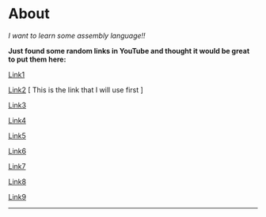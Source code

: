 # About

_I want to learn some assembly language!!_

**Just found some random links in YouTube and thought it would be great to put them here:**

[Link1](https://www.youtube.com/playlist?list=PLw8GoOBtqbUG_Md0qpfLGrNYPb4E-BMKb)

[Link2](https://www.youtube.com/playlist?list=PLetF-YjXm-sCH6FrTz4AQhfH6INDQvQSn)   [ This is the link that I will use first ]

[Link3](https://www.youtube.com/playlist?list=PLan2CeTAw3pFOq5qc9urw8w7R-kvAT8Yb)

[Link4](https://www.youtube.com/playlist?list=PLPedo-T7QiNsIji329HyTzbKBuCAHwNFC)

[Link5](https://www.youtube.com/playlist?list=PLKK11Ligqitg9MOX3-0tFT1Rmh3uJp7kA)

[Link6](https://www.youtube.com/playlist?list=PLXIsc9dApNXogHjSTIqbhvYBw5WODn7Yb)

[Link7](https://www.youtube.com/playlist?list=PL0A750AC6626E5EFA)

[Link8](https://www.youtube.com/watch?v=RgFH66O2H34)

[Link9](https://www.youtube.com/playlist?list=PLpaKHgjfaSK2BYSud84FtKCHWFOxCvn9-)

---

